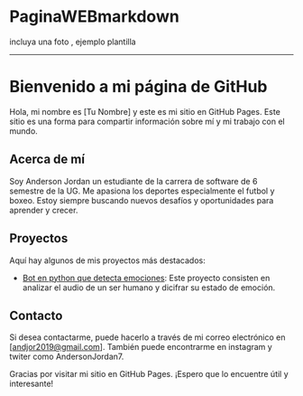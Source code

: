 # PaginaWEBmarkdown

incluya una foto , ejemplo plantilla

-------

# Bienvenido a mi página de GitHub



Hola, mi nombre es [Tu Nombre] y este es mi sitio en GitHub Pages. Este sitio es una forma para compartir información sobre mí y mi trabajo con el mundo.



## Acerca de mí



Soy Anderson Jordan un estudiante de la carrera de software de 6 semestre de la UG. Me apasiona los deportes especialmente el futbol y boxeo. Estoy siempre buscando nuevos desafíos y oportunidades para aprender y crecer.



## Proyectos



Aquí hay algunos de mis proyectos más destacados:



- [Bot en python que detecta emociones](https://github.com/AnJoGar/proyectobot-emociones.git): Este proyecto consisten en analizar el audio de un ser humano y dicifrar su estado de emoción.



## Contacto

Si desea contactarme, puede hacerlo a través de mi correo electrónico en [andjor2019@gmail.com]. También puede encontrarme en instagram y twiter como AndersonJordan7.



Gracias por visitar mi sitio en GitHub Pages. ¡Espero que lo encuentre útil y interesante!
